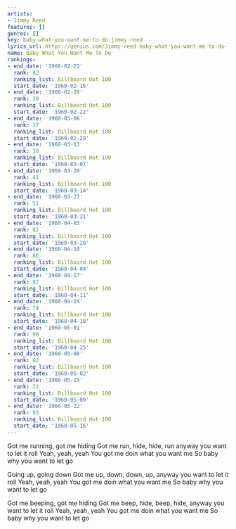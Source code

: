 ```yaml
---
artists:
- Jimmy Reed
features: []
genres: []
key: baby-what-you-want-me-to-do-jimmy-reed
lyrics_url: https://genius.com/Jimmy-reed-baby-what-you-want-me-to-do-lyrics
name: Baby What You Want Me To Do
rankings:
- end_date: '1960-02-21'
  rank: 82
  ranking_list: Billboard Hot 100
  start_date: '1960-02-15'
- end_date: '1960-02-28'
  rank: 50
  ranking_list: Billboard Hot 100
  start_date: '1960-02-22'
- end_date: '1960-03-06'
  rank: 37
  ranking_list: Billboard Hot 100
  start_date: '1960-02-29'
- end_date: '1960-03-13'
  rank: 38
  ranking_list: Billboard Hot 100
  start_date: '1960-03-07'
- end_date: '1960-03-20'
  rank: 41
  ranking_list: Billboard Hot 100
  start_date: '1960-03-14'
- end_date: '1960-03-27'
  rank: 51
  ranking_list: Billboard Hot 100
  start_date: '1960-03-21'
- end_date: '1960-04-03'
  rank: 82
  ranking_list: Billboard Hot 100
  start_date: '1960-03-28'
- end_date: '1960-04-10'
  rank: 80
  ranking_list: Billboard Hot 100
  start_date: '1960-04-04'
- end_date: '1960-04-17'
  rank: 87
  ranking_list: Billboard Hot 100
  start_date: '1960-04-11'
- end_date: '1960-04-24'
  rank: 74
  ranking_list: Billboard Hot 100
  start_date: '1960-04-18'
- end_date: '1960-05-01'
  rank: 90
  ranking_list: Billboard Hot 100
  start_date: '1960-04-25'
- end_date: '1960-05-08'
  rank: 82
  ranking_list: Billboard Hot 100
  start_date: '1960-05-02'
- end_date: '1960-05-15'
  rank: 72
  ranking_list: Billboard Hot 100
  start_date: '1960-05-09'
- end_date: '1960-05-22'
  rank: 93
  ranking_list: Billboard Hot 100
  start_date: '1960-05-16'
---
```

Got me running, got me hiding
Got me run, hide, hide, run anyway you want to let it roll
Yeah, yeah, yeah
You got me doin what you want me
So baby why you want to let go

Going up, going down
Got me up, down, down, up, anyway you want to let it roll
Yeah, yeah, yeah
You got me doin what you want me
So baby why you want to let go

Got me beeping, got me hiding
Got me beep, hide, beep, hide, anyway you want to let it roll
Yeah, yeah, yeah
You got me doin what you want me
So baby why you want to let go

